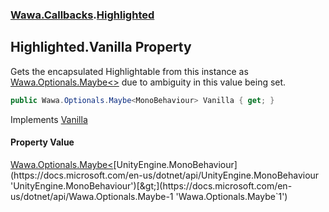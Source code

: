 ### [Wawa.Callbacks](Wawa.Callbacks.md 'Wawa.Callbacks').[Highlighted](Highlighted.md 'Wawa.Callbacks.Highlighted')

## Highlighted.Vanilla Property

Gets the encapsulated Highlightable from this instance as [Wawa.Optionals.Maybe&lt;&gt;](https://docs.microsoft.com/en-us/dotnet/api/Wawa.Optionals.Maybe-1 'Wawa.Optionals.Maybe`1') due to ambiguity in this value being set.

```csharp
public Wawa.Optionals.Maybe<MonoBehaviour> Vanilla { get; }
```

Implements [Vanilla](IVanilla.Vanilla.md 'Wawa.Callbacks.IVanilla.Vanilla')

#### Property Value
[Wawa.Optionals.Maybe&lt;](https://docs.microsoft.com/en-us/dotnet/api/Wawa.Optionals.Maybe-1 'Wawa.Optionals.Maybe`1')[UnityEngine.MonoBehaviour](https://docs.microsoft.com/en-us/dotnet/api/UnityEngine.MonoBehaviour 'UnityEngine.MonoBehaviour')[&gt;](https://docs.microsoft.com/en-us/dotnet/api/Wawa.Optionals.Maybe-1 'Wawa.Optionals.Maybe`1')